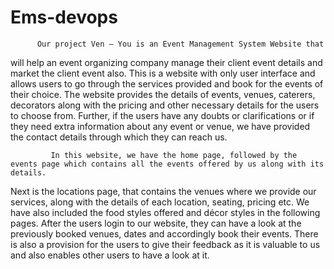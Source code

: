 # Ems-devops
          Our project Ven – You is an Event Management System Website that 
will help an event organizing company manage their client event details and market the client event also. 
This is a website with only user interface and allows users to go through the services provided and book 
for the events of their choice. The website provides the details of events, venues, caterers, decorators 
along with the pricing and other necessary details for the users to choose from. Further, if the 
users have any doubts or clarifications or if they need extra information about any event or venue, we 
have provided the contact details through which they can reach us.


             In this website, we have the home page, followed by the events page which contains all the events offered by us along with its details. 
Next is the locations page, that contains the venues where we provide our services, along with the details of each location, seating, pricing etc. 
We have also included the food styles offered and décor styles in the following pages. After the users login to our website, they can have a look at 
the previously booked venues, dates and accordingly book their events. There is also a provision for the users to give their feedback as it is valuable 
to us and also enables other users to have a look at it. 
